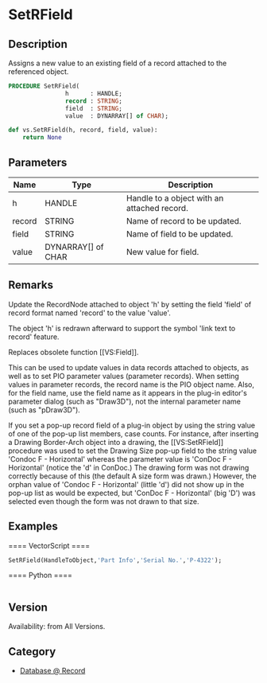 # SetRField

## Description
Assigns a new value to an existing field of a record attached to the referenced object.

```pascal
PROCEDURE SetRField(
				h      : HANDLE;
				record : STRING;
				field  : STRING;
				value  : DYNARRAY[] of CHAR);
```

```python
def vs.SetRField(h, record, field, value):
    return None
```

## Parameters
|Name|Type|Description|
|---|---|---|
|h|HANDLE|Handle to a object with an attached record.|
|record|STRING|Name of record to be updated.|
|field|STRING|Name of field to be updated.|
|value|DYNARRAY[] of CHAR|New value for field.|

## Remarks
Update the RecordNode attached to object 'h' by setting the field 'field' of record format named 'record' to the value 'value'.

The object 'h' is redrawn afterward to support the symbol 'link text to record' feature.

Replaces obsolete function [[VS:Field]].

This can be used to update values in data records attached to objects, as well as to set PIO parameter values (parameter records). When setting values in parameter records, the record name is the PIO object name. Also, for the field name, use the field name as it appears in the plug-in editor's parameter dialog (such as "Draw3D"), not the internal parameter name (such as "pDraw3D").

If you set a pop-up record field of a plug-in object by using the string value of one of the pop-up list members, case counts. For instance, after inserting a Drawing Border-Arch object into a drawing, the [[VS:SetRField]] procedure was used to set the Drawing Size pop-up field to the string value 'Condoc F - Horizontal' whereas the parameter value is 'ConDoc F - Horizontal' (notice the 'd' in ConDoc.) The drawing form was not drawing correctly because of this (the default A size form was drawn.) However, the orphan value of 'Condoc F - Horizontal' (little 'd') did not show up in the pop-up list as would be expected, but 'ConDoc F - Horizontal' (big 'D') was selected even though the form was not drawn to that size.

## Examples
==== VectorScript ====
```pascal
SetRField(HandleToObject,'Part Info','Serial No.','P-4322');
```
==== Python ====
```python

```

## Version
Availability: from All Versions.

## Category
* [Database @ Record](../Categories/Database%20-%20Record.md)
